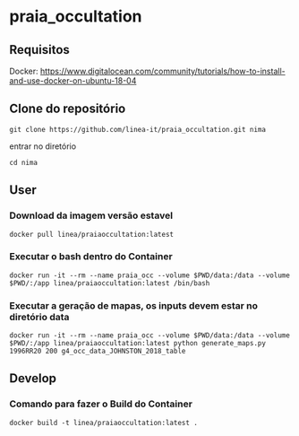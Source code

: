 # praia_occultation
## Requisitos
Docker: https://www.digitalocean.com/community/tutorials/how-to-install-and-use-docker-on-ubuntu-18-04

## Clone do repositório 
```
git clone https://github.com/linea-it/praia_occultation.git nima
```
entrar no diretório 
```
cd nima
```

## User
### Download da imagem versão estavel 
```
docker pull linea/praiaoccultation:latest
```

### Executar o bash dentro do Container 
```
docker run -it --rm --name praia_occ --volume $PWD/data:/data --volume $PWD/:/app linea/praiaoccultation:latest /bin/bash
```
### Executar a geração de mapas, os inputs devem estar no diretório data
```
docker run -it --rm --name praia_occ --volume $PWD/data:/data --volume $PWD/:/app linea/praiaoccultation:latest python generate_maps.py 1996RR20 200 g4_occ_data_JOHNSTON_2018_table
```


## Develop
### Comando para fazer o Build do Container
```
docker build -t linea/praiaoccultation:latest .
```

